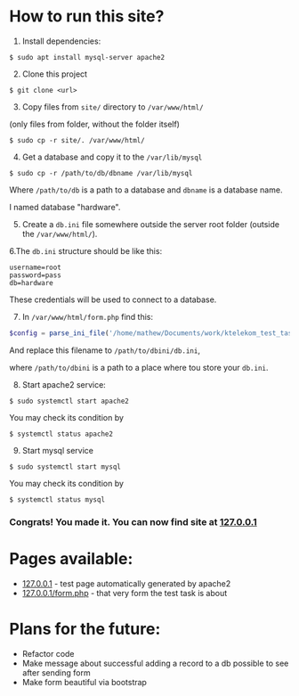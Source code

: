 # How to run this site?

1. Install dependencies:
```shell
$ sudo apt install mysql-server apache2
```
2. Clone this project
```shell
$ git clone <url>
```
3. Copy files from `site/` directory to `/var/www/html/`

(only files from folder, without the folder itself)
```shell
$ sudo cp -r site/. /var/www/html/
```
4. Get a database and copy it to the `/var/lib/mysql`
```shell
$ sudo cp -r /path/to/db/dbname /var/lib/mysql
```
Where `/path/to/db` is a path to a database and `dbname` is a database name.

I named database "hardware".

5. Create a `db.ini` file somewhere outside the server root folder (outside the `/var/www/html/`).

6.The `db.ini` structure should be like this:
```
username=root
password=pass
db=hardware
```
These credentials will be used to connect to a database.

7. In `/var/www/html/form.php` find this:
```php
$config = parse_ini_file('/home/mathew/Documents/work/ktelekom_test_task/ktelekom-test/db.ini');
```
And replace this filename to `/path/to/dbini/db.ini`, 

where `/path/to/dbini` is a path to a place where tou store your `db.ini`.

8. Start apache2 service:
```shell
$ sudo systemctl start apache2
```
You may check its condition by
```shell
$ systemctl status apache2
```
9. Start mysql service
```shell
$ sudo systemctl start mysql
```
You may check its condition by
```shell
$ systemctl status mysql
```
### Congrats! You made it. You can now find site at [127.0.0.1](http://127.0.0.1)
# Pages available:
* [127.0.0.1](http://127.0.0.1) - test page automatically generated by apache2
* [127.0.0.1/form.php](http://127.0.0.1/form.php) - that very form the test task is about


# Plans for the future:
* Refactor code
* Make message about successful adding a record to a db possible to see after sending form
* Make form beautiful via bootstrap
